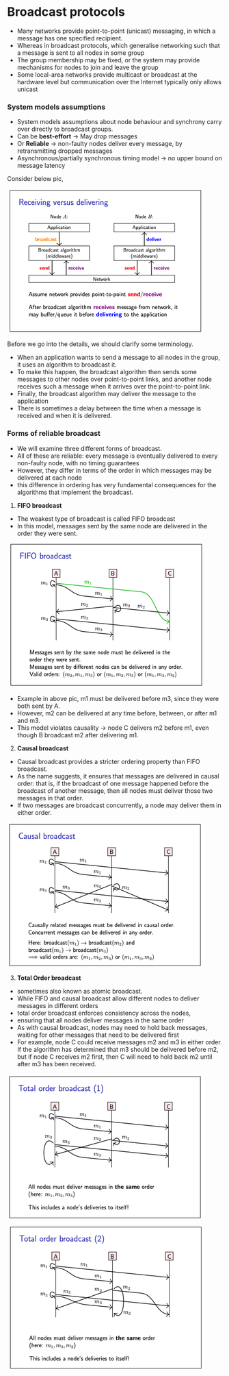 # Broadcast protocols

- Many networks provide point-to-point (unicast) messaging, in which a message has one specified recipient.
- Whereas in broadcast protocols, which generalise networking such that a message is sent to all nodes in some group
- The group membership may be fixed, or the system may provide mechanisms for nodes to join and leave the group
- Some local-area networks provide multicast or broadcast at the hardware level but communication over the Internet
  typically only allows unicast

### System models assumptions

- System models assumptions about node behaviour and synchrony carry over directly to broadcast groups.
- Can be **best-effort** -> May drop messages
- Or **Reliable** -> non-faulty nodes deliver every message, by retransmitting dropped messages
- Asynchronous/partially synchronous timing model -> no upper bound on message latency

Consider below pic,

![img.png](pics/img-broadcast.png)

Before we go into the details, we should clarify some terminology.

- When an application wants to send a message to all nodes in the group, it uses an algorithm to broadcast it.
- To make this happen, the broadcast algorithm then sends some messages to other nodes over point-to-point links, and
  another node receives such a message when it arrives over the point-to-point link.
- Finally, the broadcast algorithm may deliver the message to the application
- There is sometimes a delay between the time when a message is received and when it is delivered.

### Forms of reliable broadcast

- We will examine three different forms of broadcast.
- All of these are reliable: every message is eventually delivered to every non-faulty node, with no timing guarantees
- However, they differ in terms of the order in which messages may be delivered at each node
- this difference in ordering has very fundamental consequences for the algorithms that implement the broadcast.

1. **FIFO broadcast**

- The weakest type of broadcast is called FIFO broadcast
- In this model, messages sent by the same node are delivered in the order they were sent.

![img.png](pics/fifo.png)

- Example in above pic, m1 must be delivered before m3, since they were both sent by A.
- However, m2 can be delivered at any time before, between, or after m1 and m3.
- This model violates causality -> node C delivers m2 before m1, even though B broadcast m2 after delivering m1.

2. **Causal broadcast**

- Causal broadcast provides a stricter ordering property than FIFO broadcast.
- As the name suggests, it ensures that messages are delivered in causal order: that is, if the broadcast of one message
  happened before the broadcast of another message, then all nodes must deliver those two messages in that order.
- If two messages are broadcast concurrently, a node may deliver them in either order.

![img.png](pics/img345.png)

3. **Total Order broadcast**

- sometimes also known as atomic broadcast.
- While FIFO and causal broadcast allow different nodes to deliver messages in different orders
- total order broadcast enforces consistency across the nodes,
- ensuring that all nodes deliver messages in the same order
- As with causal broadcast, nodes may need to hold back messages, waiting for other messages that need to be delivered
  first
- For example, node C could receive messages m2 and m3 in either order. If the algorithm has determined that m3 should
  be delivered before m2, but if node C receives m2 first, then C will need to hold back m2 until after m3 has been
  received.

![img.png](pics/imgdghdgh.png)

![img_1.png](pics/img_1.png)